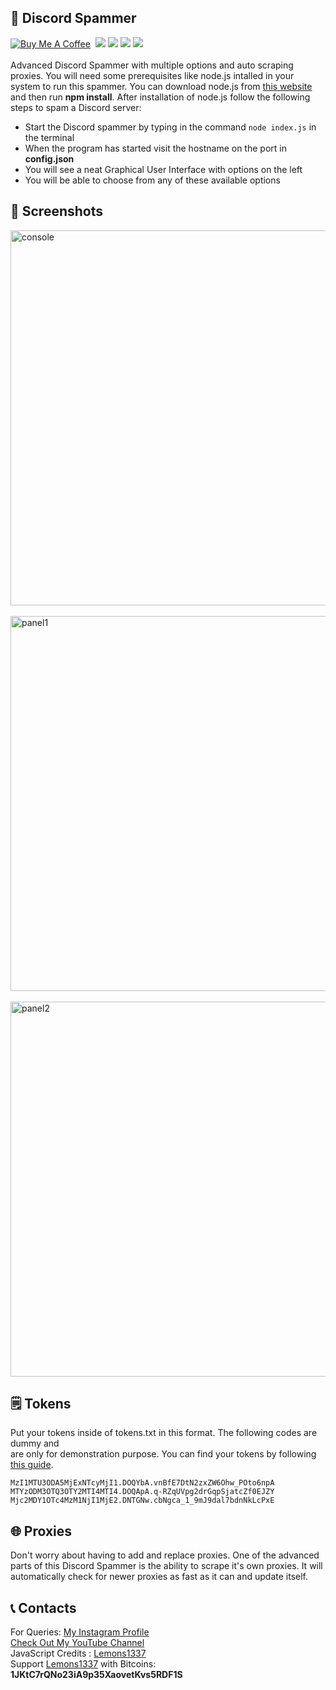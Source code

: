 ## 📲 Discord Spammer
[![Buy Me A Coffee](https://img.shields.io/open-vsx/stars/redhat/java?color=D8B024&label=buy%20me%20a%20coffee&style=plastic)](https://www.buymeacoffee.com/utsanjan)‎ ‎
[![](https://img.shields.io/github/languages/count/DynaSage/Discord-Flooder?style=plastic)](https://github.com/DynaSage/Discord-Flooder/search?l=shell)‎ ‎
[![](https://img.shields.io/github/license/DynaSage/Discord-Flooder?logoColor=red&style=plastic)](https://github.com/DynaSage/Discord-Flooder/blob/main/LICENSE)‎ ‎
[![](https://img.shields.io/github/languages/top/DynaSage/Discord-Flooder?color=light%20green&style=plastic)](https://github.com/DynaSage/Discord-Flooder)‎ ‎
[![](https://dcbadge.vercel.app/api/server/uavTPkr?style=plastic)](https://discord.gg/bvzTHWnD3n)‎ ‎ <br><br>
Advanced Discord Spammer with multiple options and auto scraping proxies. You will need some prerequisites like node.js intalled in your system to run this spammer. You can download node.js from [this website](https://nodejs.org/en/download) and then run **npm install**. After installation of node.js follow the following steps to spam a Discord server:<br>

* Start the Discord spammer by typing in the command `node index.js` in the terminal
* When the program has started visit the hostname on the port in **config.json**
* You will see a neat Graphical User Interface with options on the left
* You will be able to choose from any of these available options

## 📸 Screenshots
<img src="https://raw.githubusercontent.com/DynaSage/Discord-Flooder/main/Images/console.png" alt="console" width="600"><br><br>
<img src="https://raw.githubusercontent.com/DynaSage/Discord-Flooder/master/Images/panel.png" alt="panel1" width="600"><br><br>
<img src="https://raw.githubusercontent.com/DynaSage/Discord-Flooder/master/Images/panel2.png" alt="panel2" width="600">

## 🗒 Tokens
Put your tokens inside of tokens.txt in this format. The following codes are dummy and<br>
are only for demonstration purpose. You can find your tokens by following [this guide](https://pcstrike.com/how-to-get-discord-token/).

```
MzI1MTU3ODA5MjExNTcyMjI1.DOQYbA.vnBfE7DtN2zxZW6Ohw_POto6npA
MTYzODM3OTQ3OTY2MTI4MTI4.DOQApA.q-RZqUVpg2drGqpSjatcZf0EJZY
Mjc2MDY1OTc4MzM1NjI1MjE2.DNTGNw.cbNgca_1_9mJ9dal7bdnNkLcPxE
```

## 🌐 Proxies
Don't worry about having to add and replace proxies. One of the advanced parts of this Discord Spammer is the ability to scrape it's own proxies. It will automatically check for newer proxies as fast as it can and update itself.

## 📞 Contacts
For Queries: [My Instagram Profile](https://www.instagram.com/utsanjan/)  
[Check Out My YouTube Channel](https://www.youtube.com/@utsanjan) <br>
JavaScript Credits : [Lemons1337](https://github.com/lemons1337) <br>
Support [Lemons1337](https://github.com/sadakchap) with Bitcoins:<br>
**1JKtC7rQNo23iA9p35XaovetKvs5RDF1S**
